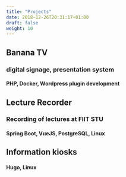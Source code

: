 ```yaml
---
title: "Projects"
date: 2018-12-26T20:31:17+01:00
draft: false
weight: 10
---
```


<h2>Banana TV <a href="https://github.com/martinhaus/bananatv" class="icon fa-github"></a></h2>
<h3>digital signage, presentation system</h3>
<h4>PHP, Docker, Wordpress plugin development</h4>

<h2>Lecture Recorder <a href="https://github.com/martinhaus/lecturerecorder" class="icon fa-github"></a></h2>
<h3>Recording of lectures at FIIT STU</h3>
<h4>Spring Boot, VueJS, PostgreSQL, Linux</h4>

<h2>Information kiosks</h2>
<h4>Hugo, Linux</h4>